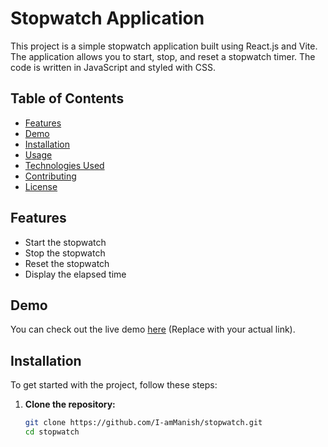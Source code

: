 # Stopwatch Application

This project is a simple stopwatch application built using React.js and Vite. The application allows you to start, stop, and reset a stopwatch timer. The code is written in JavaScript and styled with CSS.

## Table of Contents

- [Features](#features)
- [Demo](#demo)
- [Installation](#installation)
- [Usage](#usage)
- [Technologies Used](#technologies-used)
- [Contributing](#contributing)
- [License](#license)

## Features

- Start the stopwatch
- Stop the stopwatch
- Reset the stopwatch
- Display the elapsed time

## Demo

You can check out the live demo [here](https://example.com) (Replace with your actual link).

## Installation

To get started with the project, follow these steps:

1. **Clone the repository:**

   ```bash
   git clone https://github.com/I-amManish/stopwatch.git
   cd stopwatch
